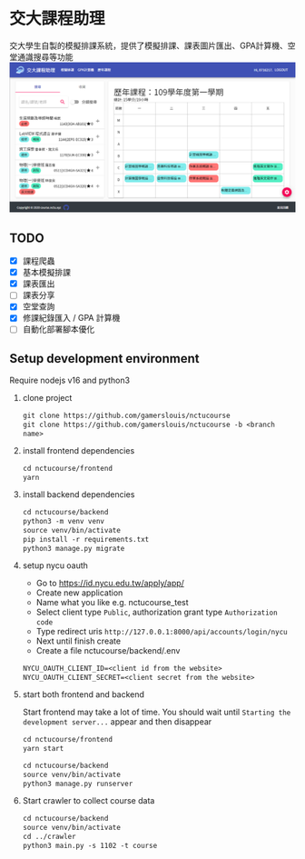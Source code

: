 # 交大課程助理
交大學生自製的模擬排課系統，提供了模擬排課、課表圖片匯出、GPA計算機、空堂通識搜尋等功能
![image](https://github.com/gamerslouis/nctucourse/blob/master/frontend/public/og.png)
## TODO
- [X] 課程爬蟲
- [X] 基本模擬排課
- [X] 課表匯出
- [ ] 課表分享
- [X] 空堂查詢
- [X] 修課紀錄匯入 / GPA 計算機
- [ ] 自動化部署腳本優化

## Setup development environment
Require nodejs v16 and python3

1. clone project
    ```
    git clone https://github.com/gamerslouis/nctucourse
    git clone https://github.com/gamerslouis/nctucourse -b <branch name>
    ```

2. install frontend dependencies
    ```
    cd nctucourse/frontend
    yarn
    ```

3. install backend dependencies
    ```
    cd nctucourse/backend
    python3 -m venv venv
    source venv/bin/activate
    pip install -r requirements.txt
    python3 manage.py migrate
    ```

4. setup nycu oauth
    - Go to https://id.nycu.edu.tw/apply/app/
    - Create new application
    - Name what you like e.g. nctucourse_test
    - Select client type `Public`, authorization grant type `Authorization code`
    - Type redirect uris `http://127.0.0.1:8000/api/accounts/login/nycu`
    - Next until finish create
    - Create a file nctucourse/backend/.env
    ```
    NYCU_OAUTH_CLIENT_ID=<client id from the website>
    NYCU_OAUTH_CLIENT_SECRET=<client secret from the website>
    ```

5. start both frontend and backend
   
   Start frontend may take a lot of time. You should wait until `Starting the development server...` appear and then disappear
   ```
   cd nctucourse/frontend
   yarn start
   ```
   ```
   cd nctucourse/backend
   source venv/bin/activate
   python3 manage.py runserver
   ```

6. Start crawler to collect course data
   ```
   cd nctucourse/backend
   source venv/bin/activate
   cd ../crawler
   python3 main.py -s 1102 -t course
   ```
